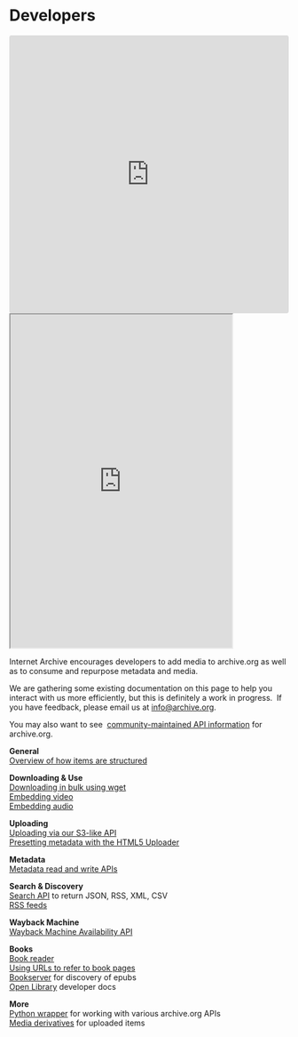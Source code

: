 # Developers


<iframe src="https://codesandbox.io/embed/great-chaplygin-sxcyx?fontsize=14&hidenavigation=1&theme=dark"
     style="width:100%; height:500px; border:0; border-radius: 4px; overflow:hidden;"
     title="Search Archive"
     allow="accelerometer; ambient-light-sensor; camera; encrypted-media; geolocation; gyroscope; hid; microphone; midi; payment; usb; vr; xr-spatial-tracking"
     sandbox="allow-forms allow-modals allow-popups allow-presentation allow-same-origin allow-scripts"
   ></iframe>




<iframe src="https://archive.org/advancedsearch.php" comp-type="feed" width="400" height="600"></iframe>





Internet Archive encourages developers to add media to archive.org as well as to consume and repurpose metadata and media.

We are gathering some existing documentation on this page to help you interact with us more efficiently, but this is definitely a work in progress.  If you have feedback, please email us at <info@archive.org>.

You may also want to see  [community-maintained API information](https://archive.readme.io/) for archive.org.

**General**\
[Overview of how items are structured](http://blog.archive.org/2011/03/31/how-archive-org-items-are-structured/)

**Downloading & Use**\
[Downloading in bulk using wget\
](http://blog.archive.org/2012/04/26/downloading-in-bulk-using-wget/)[Embedding video](https://archive.org/help/video.php)\
[Embedding audio](https://archive.org/help/audio.php)

**Uploading**\
[Uploading via our S3-like API](https://github.com/vmbrasseur/IAS3API#internet-archive-s3-api-documentation)\
[Presetting metadata with the HTML5 Uploader](http://blog.archive.org/2013/02/08/presetting-metadata-with-the-new-beta-uploader/)

**Metadata**\
[Metadata read and write APIs](http://blog.archive.org/2013/07/04/metadata-api/)

**Search & Discovery**\
[Search API](https://archive.org/advancedsearch.php#raw) to return JSON, RSS, XML, CSV\
[RSS feeds](https://archive.org/help/rss.php)

**Wayback Machine**\
[Wayback Machine Availability API](https://archive.org/help/wayback_api.php)

**Books**\
[Book reader](https://openlibrary.org/dev/docs/bookreader)\
[Using URLs to refer to book pages\
](https://openlibrary.org/dev/docs/bookurls)[Bookserver](https://archive.org/bookserver) for discovery of epubs\
[Open Library](https://openlibrary.org/dev/docs) developer docs

**More**\
[Python wrapper](https://github.com/jjjake/ia-wrapper) for working with various archive.org APIs\
[Media derivatives](https://archive.org/help/derivatives.php) for uploaded items